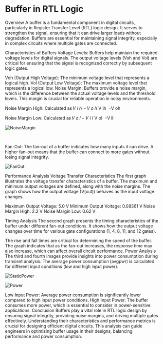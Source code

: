 # Buffer in RTL Logic
Overview
A buffer is a fundamental component in digital circuits, particularly in Register Transfer Level (RTL) logic design. It serves to strengthen the signal, ensuring that it can drive larger loads without degradation. Buffers are essential for maintaining signal integrity, especially in complex circuits where multiple gates are connected.

Characteristics of Buffers
Voltage Levels: Buffers help maintain the required voltage levels for digital signals. The output voltage levels (Voh and Vol) are critical for ensuring that the signal is recognized correctly by subsequent logic gates.

Voh (Output High Voltage): The minimum voltage level that represents a logical high.
Vol (Output Low Voltage): The maximum voltage level that represents a logical low.
Noise Margin: Buffers provide a noise margin, which is the difference between the actual voltage levels and the threshold levels. This margin is crucial for reliable operation in noisy environments.

Noise Margin High: Calculated as 
𝑉
𝑖
ℎ
−
𝑉
𝑜
ℎ
V 
ih
​
 −V 
oh
​
 
Noise Margin Low: Calculated as 
𝑉
𝑜
𝑙
−
𝑉
𝑖
𝑙
V 
ol
​
 −V 
il

![NoiseMargin](https://github.com/user-attachments/assets/42c52e50-8649-4b1b-80fd-4ee35ac4b4f5)

​
 
Fan-Out: The fan-out of a buffer indicates how many inputs it can drive. A higher fan-out means that the buffer can connect to more gates without losing signal integrity.

![FanOut](https://github.com/user-attachments/assets/703c74a9-be44-4228-9326-5177d17c7455)


Performance Analysis
Voltage Transfer Characteristics
The first graph illustrates the voltage transfer characteristics of a buffer. The maximum and minimum output voltages are defined, along with the noise margins. The graph shows how the output voltage (V(out)) behaves as the input voltage changes.


Maximum Output Voltage: 5.0 V
Minimum Output Voltage: 0.08361 V
Noise Margin High: 2.2 V
Noise Margin Low: 0.62 V

Timing Analysis
The second graph presents the timing characteristics of the buffer under different fan-out conditions. It shows how the output voltage changes over time for various gate configurations (1, 4, 8, 11, and 12 gates).

The rise and fall times are critical for determining the speed of the buffer. The graph indicates that as the fan-out increases, the response time may also increase, which can affect overall circuit performance.
Power Analysis
The third and fourth images provide insights into power consumption during transient analysis. The average power consumption (avgpwr) is calculated for different input conditions (low and high input power).

![StaticPower](https://github.com/user-attachments/assets/316babc8-3bb1-4a4e-b33b-f9acd04007e3)

![Power](https://github.com/user-attachments/assets/2e347e6c-c734-46b9-85b7-2490edd14d00)



Low Input Power: Average power consumption is significantly lower compared to high input power conditions.
High Input Power: The buffer consumes more power, which is essential to consider in power-sensitive applications.
Conclusion
Buffers play a vital role in RTL logic design by ensuring signal integrity, providing noise margins, and driving multiple gates effectively. Understanding their characteristics and performance metrics is crucial for designing efficient digital circuits. This analysis can guide engineers in optimizing buffer usage in their designs, balancing performance and power consumption.


